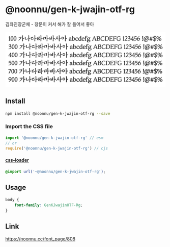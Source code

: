 # @noonnu/gen-k-jwajin-otf-rg

김좌진장군체 - 창문이 커서 해가 잘 들어서 좋아

![example](./example.png)

## Install

```bash
npm install @noonnu/gen-k-jwajin-otf-rg --save
```

### Import the CSS file

```js
import '@noonnu/gen-k-jwajin-otf-rg' // esm
// or
require('@noonnu/gen-k-jwajin-otf-rg') // cjs
```

#### [css-loader](https://github.com/webpack-contrib/css-loader)

```css
@import url('~@noonnu/gen-k-jwajin-otf-rg');
```

## Usage

```css
body {
    font-family: GenKJwajinOTF-Rg;
}
```

## Link

https://noonnu.cc/font_page/808
